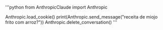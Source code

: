 '''python
from AnthropicClaude import Anthropic

Anthropic.load_cookie()
print(Anthropic.send_message("receita de miojo frito com arroz?"))
Anthropic.delete_conversation()
'''
